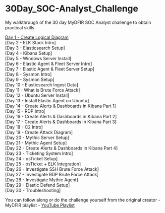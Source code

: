 # 30Day_SOC-Analyst_Challenge

My walkthrough of the 30 day MyDFIR SOC Analyst challenge to obtain practical skills. 

[Day 1 - Create Logical Diagram](https://github.com/baumannsec/30Day_SOC-Analyst_Challenge/tree/main/Day01-Logical-Diagram)  
[Day 2 - ELK Stack Intro]  
[Day 3 - Elasticsearch Setup]  
[Day 4 - Kibana Setup]  
[Day 5 - Windows Server Install]  
[Day 6 - Elastic Agent & Fleet Server Intro]  
[Day 7 - Elastic Agent & Fleet Server Setup]  
[Day 8 - Sysmon Intro]  
[Day 9 - Sysmon Setup]  
[Day 10 - Elasticsearch Ingest Data]  
[Day 11 - What is Brute Force Attack]  
[Day 12 - Ubuntu Server Install]  
[Day 13 - Install Elastic Agent on Ubuntu]  
[Day 14 - Create Alerts & Dashboards in Kibana Part 1]  
[Day 15 - RDP Intro]  
[Day 16 - Create Alerts & Dashboards in Kibana Part 2]  
[Day 17 - Create Alerts & Dashboards in Kibana Part 3]  
[Day 18 - C2 Intro]  
[Day 19 - Create Attack Diagram]  
[Day 20 - Mythic Server Setup]  
[Day 21 - Mythic Agent Setup]  
[Day 22 - Create Alerts & Dashboards in Kibana Part 4]  
[Day 23 - Ticketing System Intro]  
[Day 24 - osTicket Setup]  
[Day 25 - osTicket + ELK Integration]  
[Day 26 - Investigate SSH Brute Force Attack]  
[Day 27 - Investigate RDP Brute Force Attack]  
[Day 28 - Investigate Mythic Agent]  
[Day 29 - Elastic Defend Setup]  
[Day 30 - Troubleshooting]  

You can follow along or do the challenge yourself from the original creator - MyDFIR playlist - [YouTube Playlist](https://www.youtube.com/watch?v=W3ExS2m6B24&list=PLG6KGSNK4PuBb0OjyDIdACZnb8AoNBeq6&index=32)
